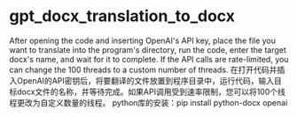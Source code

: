 # gpt_docx_translation_to_docx
After opening the code and inserting OpenAI's API key, place the file you want to translate into the program's directory, run the code, enter the target docx's name, and wait for it to complete. If the API calls are rate-limited, you can change the 100 threads to a custom number of threads.
在打开代码并插入OpenAI的API密钥后，将要翻译的文件放置到程序目录中，运行代码，输入目标docx文件的名称，并等待完成。如果API调用受到速率限制，您可以将100个线程更改为自定义数量的线程。
python库的安装：pip install python-docx openai


